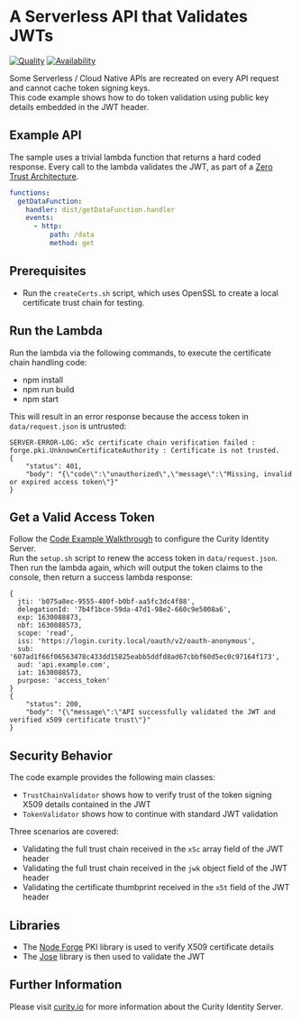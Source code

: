 # A Serverless API that Validates JWTs

[![Quality](https://img.shields.io/badge/quality-experiment-red)](https://curity.io/resources/code-examples/status/)
[![Availability](https://img.shields.io/badge/availability-source-blue)](https://curity.io/resources/code-examples/status/)

Some Serverless / Cloud Native APIs are recreated on every API request and cannot cache token signing keys.\
This code example shows how to do token validation using public key details embedded in the JWT header.

## Example API

The sample uses a trivial lambda function that returns a hard coded response.
Every call to the lambda validates the JWT, as part of a [Zero Trust Architecture](https://curity.io/solutions/zero-trust).

```yaml
functions:
  getDataFunction:
    handler: dist/getDataFunction.handler
    events:
      - http: 
          path: /data
          method: get
```

## Prerequisites

- Run the `createCerts.sh` script, which uses OpenSSL to create a local certificate trust chain for testing.

## Run the Lambda

Run the lambda via the following commands, to execute the certificate chain handling code:

- npm install
- npm run build
- npm start

This will result in an error response because the access token in `data/request.json` is untrusted:

```
SERVER-ERROR-LOG: x5c certificate chain verification failed : forge.pki.UnknownCertificateAuthority : Certificate is not trusted.
{
    "status": 401,
    "body": "{\"code\":\"unauthorized\",\"message\":\"Missing, invalid or expired access token\"}"
}
```

## Get a Valid Access Token

Follow the [Code Example Walkthrough](https://curity.io/resources/learn/serverless-zero-trust-api) to configure the Curity Identity Server.\
Run the `setup.sh` script to renew the access token in `data/request.json`.\
Then run the lambda again, which will output the token claims to the console, then return a success lambda response:

```
{
  jti: 'b075a8ec-9555-480f-b0bf-aa5fc3dc4f88',
  delegationId: '7b4f1bce-59da-47d1-98e2-660c9e5008a6',
  exp: 1630088873,
  nbf: 1630088573,
  scope: 'read',
  iss: 'https://login.curity.local/oauth/v2/oauth-anonymous',
  sub: '607ad1f66f06563478c433dd15825eabb5ddfd8ad67cbbf60d5ec0c97164f173',
  aud: 'api.example.com',
  iat: 1630088573,
  purpose: 'access_token'
}
{
    "status": 200,
    "body": "{\"message\":\"API successfully validated the JWT and verified x509 certificate trust\"}"
}
```

## Security Behavior

The code example provides the following main classes:

- `TrustChainValidator` shows how to verify trust of the token signing X509 details contained in the JWT
- `TokenValidator` shows how to continue with standard JWT validation

Three scenarios are covered:

-  Validating the full trust chain received in the `x5c` array field of the JWT header
-  Validating the full trust chain received in the `jwk` object field of the JWT header
-  Validating the certificate thumbprint received in the `x5t` field of the JWT header

## Libraries

- The [Node Forge](https://github.com/digitalbazaar/forge) PKI library is used to verify X509 certificate details
- The [Jose](https://github.com/panva/jose) library is then used to validate the JWT

## Further Information

Please visit [curity.io](https://curity.io/) for more information about the Curity Identity Server.
